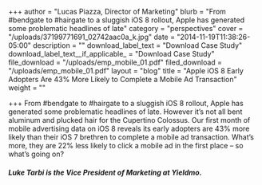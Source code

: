 +++
author = "Lucas Piazza, Director of Marketing"
blurb = "From #bendgate to #hairgate to a sluggish iOS 8 rollout, Apple has generated some problematic headlines of late"
category = "perspectives"
cover = "/uploads/37199771691_02742aac0a_k.jpg"
date = "2014-11-19T11:38:26-05:00"
description = ""
download_label_text = "Download Case Study"
download_label_text__if_applicable_ = "Download Case Study"
file_download = "/uploads/emp_mobile_01.pdf"
filed_download = "/uploads/emp_mobile_01.pdf"
layout = "blog"
title = "Apple iOS 8 Early Adopters Are 43% More Likely to Complete a Mobile Ad Transaction"
weight = ""

+++
From #bendgate to #hairgate to a sluggish iOS 8 rollout, Apple has generated some problematic headlines of late. However it’s not all bent aluminum and plucked hair for the Cupertino Colossus. Our first month of mobile advertising data on iOS 8 reveals its early adopters are 43% more likely than their iOS 7 brethren to complete a mobile ad transaction. What’s more, they are 22% less likely to click a mobile ad in the first place – so what’s going on?

##### Luke Tarbi is the Vice President of Marketing at Yieldmo.